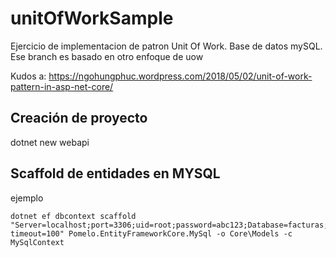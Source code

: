 # unitOfWorkSample

Ejercicio de implementacion de patron Unit Of Work.
Base de datos mySQL.
Ese branch es basado en otro enfoque de uow

Kudos a:
https://ngohungphuc.wordpress.com/2018/05/02/unit-of-work-pattern-in-asp-net-core/

## Creación de proyecto

dotnet new webapi

## Scaffold de entidades en MYSQL

ejemplo
```
dotnet ef dbcontext scaffold "Server=localhost;port=3306;uid=root;password=abc123;Database=facturas;connect timeout=100" Pomelo.EntityFrameworkCore.MySql -o Core\Models -c MySqlContext
```
